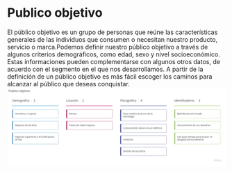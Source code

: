 # Publico objetivo
El público objetivo es un grupo de personas que reúne las características generales de las individuos que consumen o necesitan nuestro producto, servicio o marca.Podemos definir nuestro público objetivo a través de algunos criterios demográficos, como edad, sexo y nivel socioeconómico. Estas informaciones pueden complementarse con algunos otros datos, de acuerdo con el segmento en el que nos desarrollamos. 
A partir de la definición de un público objetivo es más fácil escoger los caminos para alcanzar al público que deseas conquistar.
![Wireframe Publico objetivo](https://github.com/SaulRodriguezT/IntroFrontEndLaunchX/blob/e260fe81b2b14678652aad5eae6cea2d17fe0e5c/Publico%20objetivo/Publico%20objetivo.jpg)
